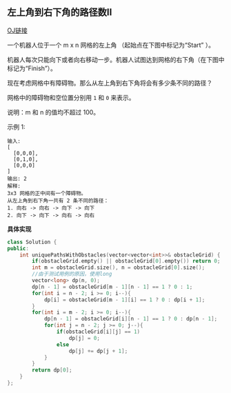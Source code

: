 ## 左上角到右下角的路径数II

[OJ链接](https://leetcode.com/problems/unique-paths-ii/description/)

一个机器人位于一个 m x n 网格的左上角 （起始点在下图中标记为“Start” ）。

机器人每次只能向下或者向右移动一步。机器人试图达到网格的右下角（在下图中标记为“Finish”）。

现在考虑网格中有障碍物。那么从左上角到右下角将会有多少条不同的路径？

网格中的障碍物和空位置分别用 `1` 和 `0` 来表示。

说明：m 和 n 的值均不超过 100。

示例 1:

```
输入:
[
  [0,0,0],
  [0,1,0],
  [0,0,0]
]
输出: 2
解释:
3x3 网格的正中间有一个障碍物。
从左上角到右下角一共有 2 条不同的路径：
1. 向右 -> 向右 -> 向下 -> 向下
2. 向下 -> 向下 -> 向右 -> 向右
```

**具体实现**

```c++
class Solution {
public:
    int uniquePathsWithObstacles(vector<vector<int>>& obstacleGrid) {
        if(obstacleGrid.empty() || obstacleGrid[0].empty()) return 0;
        int m = obstacleGrid.size(), n = obstacleGrid[0].size();
        //由于测试用例的原因，使用long
        vector<long> dp(n, 0);
        dp[n - 1] = obstacleGrid[m - 1][n - 1] == 1 ? 0 : 1;
        for(int i = n - 2; i >= 0; i--){
            dp[i] = obstacleGrid[m - 1][i] == 1 ? 0 : dp[i + 1];
        }
        for(int i = m - 2; i >= 0; i--){
            dp[n - 1] = obstacleGrid[i][n - 1] == 1 ? 0 : dp[n - 1];
            for(int j = n - 2; j >= 0; j--){
                if(obstacleGrid[i][j] == 1) 
                    dp[j] = 0;
                else
                    dp[j] += dp[j + 1];
            }
        }
        return dp[0];
    }
};
```

